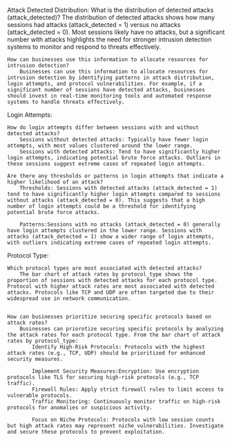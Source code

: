 Attack Detected Distribution:
    What is the distribution of detected attacks (attack_detected)? 
        The distribution of detected attacks shows how many sessions had attacks (attack_detected = 1) versus no attacks (attack_detected = 0). Most sessions likely have no attacks, but a significant number with attacks highlights the need for stronger intrusion detection systems to monitor and respond to threats effectively.

    How can businesses use this information to allocate resources for intrusion detection?
        Businesses can use this information to allocate resources for intrusion detection by identifying patterns in attack distribution, login attempts, and protocol vulnerabilities. For example, if a significant number of sessions have detected attacks, businesses should invest in real-time monitoring tools and automated response systems to handle threats effectively.


Login Attempts:

    How do login attempts differ between sessions with and without detected attacks?
        Sessions without detected attacks: Typically have fewer login attempts, with most values clustered around the lower range.
        Sessions with detected attacks: Tend to have significantly higher login attempts, indicating potential brute force attacks. Outliers in these sessions suggest extreme cases of repeated login attempts.

    Are there any thresholds or patterns in login attempts that indicate a higher likelihood of an attack?
        Thresholds: Sessions with detected attacks (attack_detected = 1) tend to have significantly higher login attempts compared to sessions without attacks (attack_detected = 0). This suggests that a high number of login attempts could be a threshold for identifying potential brute force attacks.

        Patterns:Sessions with no attacks (attack_detected = 0) generally have login attempts clustered in the lower range. Sessions with attacks (attack_detected = 1) show a wider range of login attempts, with outliers indicating extreme cases of repeated login attempts.


Protocol Type:

    Which protocol types are most associated with detected attacks?
        The bar chart of attack rates by protocol_type shows the proportion of sessions with detected attacks for each protocol type.  Protocol with higher attack rates are most associated with detected attacks. Protocols like TCP and UDP are often targeted due to their widespread use in network communication.


    How can businesses prioritize securing specific protocols based on attack rates?
        Businesses can priorotize securing specific protocols by analyzing the attack rates for each protocol type. From the bar chart of attack rates by protocol_type:
            Identify High-Risk Protocols: Protocols with the highest attack rates (e.g., TCP, UDP) should be prioritized for enhanced security measures.

            Implement Security Measures:Encryption: Use encryption protocols like TLS for securing high-risk protocols (e.g., TCP traffic).
            Firewall Rules: Apply strict firewall rules to limit access to vulnerable protocols.
            Traffic Monitoring: Continuously monitor traffic on high-risk protocols for anomalies or suspicious activity.

            Focus on Niche Protocols: Protocols with low session counts but high attack rates may represent niche vulnerabilities. Investigate and secure these protocols to prevent exploitation.

            
